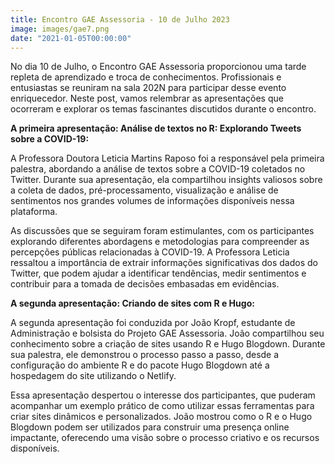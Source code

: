 ```yaml
---
title: Encontro GAE Assessoria - 10 de Julho 2023
image: images/gae7.png
date: "2021-01-05T00:00:00"
---
```

No dia 10 de Julho, o Encontro GAE Assessoria proporcionou uma tarde repleta de aprendizado e troca de conhecimentos. Profissionais e entusiastas se reuniram na sala 202N para participar desse evento enriquecedor. Neste post, vamos relembrar as apresentações que ocorreram e explorar os temas fascinantes discutidos durante o encontro.

**A primeira apresentação: Análise de textos no R: Explorando Tweets sobre a COVID-19:**

A Professora Doutora Leticia Martins Raposo foi a responsável pela primeira palestra, abordando a análise de textos sobre a COVID-19 coletados no Twitter. Durante sua apresentação, ela compartilhou insights valiosos sobre a coleta de dados, pré-processamento, visualização e análise de sentimentos nos grandes volumes de informações disponíveis nessa plataforma.

As discussões que se seguiram foram estimulantes, com os participantes explorando diferentes abordagens e metodologias para compreender as percepções públicas relacionadas à COVID-19. A Professora Leticia ressaltou a importância de extrair informações significativas dos dados do Twitter, que podem ajudar a identificar tendências, medir sentimentos e contribuir para a tomada de decisões embasadas em evidências.

**A segunda apresentação: Criando de sites com R e Hugo:**

A segunda apresentação foi conduzida por João Kropf, estudante de Administração e bolsista do Projeto GAE Assessoria. João compartilhou seu conhecimento sobre a criação de sites usando R e Hugo Blogdown. Durante sua palestra, ele demonstrou o processo passo a passo, desde a configuração do ambiente R e do pacote Hugo Blogdown até a hospedagem do site utilizando o Netlify.

Essa apresentação despertou o interesse dos participantes, que puderam acompanhar um exemplo prático de como utilizar essas ferramentas para criar sites dinâmicos e personalizados. João mostrou como o R e o Hugo Blogdown podem ser utilizados para construir uma presença online impactante, oferecendo uma visão sobre o processo criativo e os recursos disponíveis.